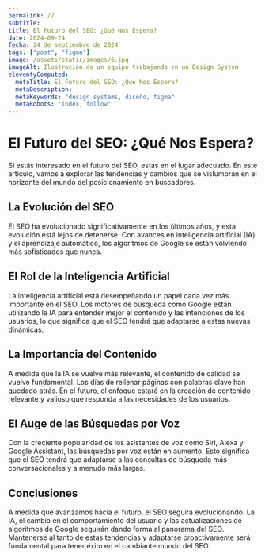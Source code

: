 ```yaml
---
permalink: //
subtitle: 
title: El Futuro del SEO: ¿Qué Nos Espera?
date: 2024-09-24
fecha: 24 de septiembre de 2024
tags: ["post", "figma"]
image: /assets/static/images/6.jpg
imageAlt: Ilustración de un equipo trabajando en un Design System
eleventyComputed:
  metaTitle: El Futuro del SEO: ¿Qué Nos Espera?
  metaDescription: 
  metaKeywords: "design systems, diseño, figma"
  metaRobots: "index, follow"
---
```


# El Futuro del SEO: ¿Qué Nos Espera?

Si estás interesado en el futuro del SEO, estás en el lugar adecuado. En este artículo, vamos a explorar las tendencias y cambios que se vislumbran en el horizonte del mundo del posicionamiento en buscadores.

## La Evolución del SEO

El SEO ha evolucionado significativamente en los últimos años, y esta evolución está lejos de detenerse. Con avances en inteligencia artificial (IA) y el aprendizaje automático, los algoritmos de Google se están volviendo más sofisticados que nunca.

## El Rol de la Inteligencia Artificial

La inteligencia artificial está desempeñando un papel cada vez más importante en el SEO. Los motores de búsqueda como Google están utilizando la IA para entender mejor el contenido y las intenciones de los usuarios, lo que significa que el SEO tendrá que adaptarse a estas nuevas dinámicas.

## La Importancia del Contenido

A medida que la IA se vuelve más relevante, el contenido de calidad se vuelve fundamental. Los días de rellenar páginas con palabras clave han quedado atrás. En el futuro, el enfoque estará en la creación de contenido relevante y valioso que responda a las necesidades de los usuarios.

## El Auge de las Búsquedas por Voz

Con la creciente popularidad de los asistentes de voz como Siri, Alexa y Google Assistant, las búsquedas por voz están en aumento. Esto significa que el SEO tendrá que adaptarse a las consultas de búsqueda más conversacionales y a menudo más largas.

## Conclusiones

A medida que avanzamos hacia el futuro, el SEO seguirá evolucionando. La IA, el cambio en el comportamiento del usuario y las actualizaciones de algoritmos de Google seguirán dando forma al panorama del SEO. Mantenerse al tanto de estas tendencias y adaptarse proactivamente será fundamental para tener éxito en el cambiante mundo del SEO.